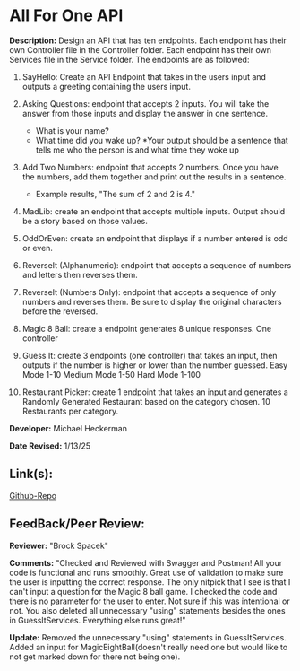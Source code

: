 # All For One API

**Description:** Design an API that has ten endpoints. Each endpoint has their own Controller file in the Controller folder. Each endpoint has their own Services file in the Service folder. The endpoints are as followed:

1. SayHello: Create an API Endpoint that takes in the users input and outputs a greeting containing the users input.

2. Asking Questions: endpoint that accepts 2 inputs. You will take the answer from those inputs and display the answer in one sentence.
     - What is your name? 
     - What time did you wake up?
     *Your output should be a sentence that tells me who the person is and what time they woke up

3. Add Two Numbers: endpoint that accepts 2 numbers.  Once you have the numbers, add them together and print out the results in a sentence.
     - Example results, "The sum of 2 and 2 is 4."

4. MadLib: create an endpoint that accepts multiple inputs.  Output should be a story based on those values.

5. OddOrEven: create an endpoint that displays if a number entered is odd or even.

6. ReverseIt (Alphanumeric): endpoint that accepts a sequence of numbers and letters then reverses them.

7. ReverseIt (Numbers Only): endpoint that accepts a sequence of only numbers and reverses them.  Be sure to display the original characters before the reversed.

8. Magic 8 Ball: create a endpoint generates 8 unique responses. One controller


9. Guess It: create 3 endpoints (one controller) that takes an input, then outputs if the number is higher or lower than the number guessed.
Easy Mode 1-10
Medium Mode 1-50
Hard Mode 1-100

10. Restaurant Picker: create 1 endpoint that takes an input and generates a Randomly Generated Restaurant based on the category chosen. 10 Restaurants per category.


**Developer:** Michael Heckerman

**Date Revised:** 1/13/25

## Link(s):

[Github-Repo](https://github.com/mkheck13/AllForOneApi)

## FeedBack/Peer Review: 

**Reviewer:** "Brock Spacek"

**Comments:** "Checked and Reviewed with Swagger and Postman! All your code is functional and runs smoothly. Great use of validation to make sure the user is inputting the correct response. The only nitpick that I see is that I can't input a question for the Magic 8 ball game. I checked the code and there is no parameter for the user to enter. Not sure if this was intentional or not. You also deleted all unnecessary "using" statements besides the ones in GuessItServices. Everything else runs great!"

**Update:** Removed the unnecessary "using" statements in GuessItServices. Added an input for MagicEightBall(doesn't really need one but would like to not get marked down for there not being one). 
